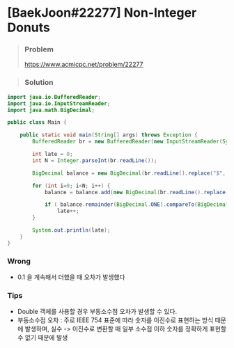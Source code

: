 # [BaekJoon#22277] Non-Integer Donuts



> ### Problem
>
> https://www.acmicpc.net/problem/22277



> ### Solution

```java
import java.io.BufferedReader;
import java.io.InputStreamReader;
import java.math.BigDecimal;

public class Main {

    public static void main(String[] args) throws Exception {
        BufferedReader br = new BufferedReader(new InputStreamReader(System.in));

        int late = 0;
        int N = Integer.parseInt(br.readLine());

        BigDecimal balance = new BigDecimal(br.readLine().replace("$", ""));

        for (int i=0; i<N; i++) {
            balance = balance.add(new BigDecimal(br.readLine().replace("$", "")));

            if ( balance.remainder(BigDecimal.ONE).compareTo(BigDecimal.ZERO) != 0 )
                late++;
        }

        System.out.println(late);
    }
}

```

### Wrong
- 0.1 을 계속해서 더했을 때 오차가 발생했다

### Tips
- Double 객체를 사용할 경우 부동소수점 오차가 발생할 수 있다.
- 부동소수점 오차 : 주로 IEEE 754 표준에 따라 숫자를 이진수로 표현하는 방식 때문에 발생하며, 실수 -> 이진수로 변환할 때 일부 소수점 이하 숫자를 정확하게 표현할 수 없기 때문에 발생
